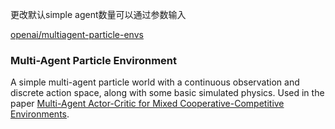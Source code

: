 
更改默认simple agent数量可以通过参数输入

[openai/multiagent-particle-envs](https://github.com/openai/multiagent-particle-envs)

### Multi-Agent Particle Environment

A simple multi-agent particle world with a continuous observation and discrete action space, along with some basic simulated physics.
Used in the paper [Multi-Agent Actor-Critic for Mixed Cooperative-Competitive Environments](https://arxiv.org/pdf/1706.02275.pdf).

